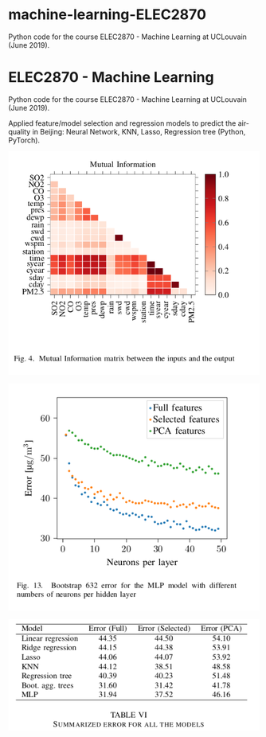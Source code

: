 # machine-learning-ELEC2870
Python code for the course ELEC2870 - Machine Learning at UCLouvain (June 2019).

# ELEC2870 - Machine Learning

Python code for the course ELEC2870 - Machine Learning at UCLouvain (June 2019).

Applied feature/model selection and regression models to predict the air-quality in Beijing: Neural Network, KNN, Lasso, Regression tree (Python, PyTorch).

![alt text](https://github.com/MartinBraquet/machine-learning-ELEC2870/blob/master/Project/Figures/Mutual_Information.png)

![alt text](https://github.com/MartinBraquet/machine-learning-ELEC2870/blob/master/Project/Figures/Error_neurons.png)

![alt text](https://github.com/MartinBraquet/machine-learning-ELEC2870/blob/master/Project/Figures/Error_Summary.png)
